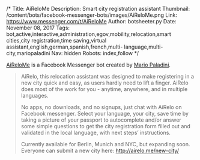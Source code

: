 /*
Title: AiReloMe
Description: Smart city registration assistant
Thumbnail: /content/bots/facebook-messenger-bots/images/AiReloMe.png
Link: https://www.messenger.com/t/AiReloMe
Author: botsheeter.py
Date: November 08, 2017
Tags: bot,active,interactive,administration,egov,mobility,relocation,smart cities,city registration,time saving,virtual assistant,english,german,spanish,french,multi- language,multi-city,mariopaladini
Nav: hidden
Robots: index,follow
*/

[AiReloMe](https://www.messenger.com/t/AiReloMe) is a Facebook Messenger bot created by [Mario Paladini](https://twitter.com/mariopaladini). 

> AiRelo, this relocation assistant was designed to make registering in a new city quick and easy, as users hardly need to lift a finger. AiRelo does most of the work for you - anytime, anywhere, and in multiple languages. 
>
> No apps, no downloads, and no signups, just chat with AiRelo on Facebook messenger. Select your language, your city, save time by taking a picture of your passport to autocomplete and/or answer some simple questions to get the city registration form filled out and validated in the local language, with next steps’ instructions.
>
>Currently available for Berlin, Munich and NYC, but expanding soon. Everyone can submit a new city here: http://airelo.me/new-city/
